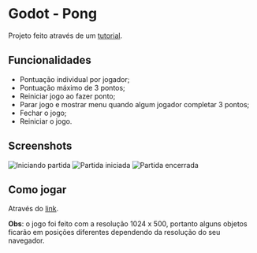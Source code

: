 # Godot - Pong
Projeto feito através de um [tutorial](https://www.youtube.com/watch?v=68TJ69iSZmA&list=PLiBLFJ8tU-vWSz88caSb3WqXagnp62yPn).

## Funcionalidades
- Pontuação individual por jogador;
- Pontuação máximo de 3 pontos;
- Reiniciar jogo ao fazer ponto;
- Parar jogo e mostrar menu quando algum jogador completar 3 pontos;
- Fechar o jogo;
- Reiniciar o jogo.

## Screenshots

![Iniciando partida](https://i.ibb.co/7QXtFmP/Captura-de-tela-de-2020-05-24-19-26-36.png)
![Partida iniciada](https://i.ibb.co/Zgdkcrn/Captura-de-tela-de-2020-05-24-19-24-50.png)
![Partida encerrada](https://i.ibb.co/TmXvHn5/Captura-de-tela-de-2020-05-24-19-25-09.png)

## Como jogar
Através do [link](https://allangrds.github.io/godot-pong/).

**Obs**: o jogo foi feito com a resolução 1024 x 500, portanto alguns objetos ficarão em posições diferentes dependendo da resolução do seu navegador.
